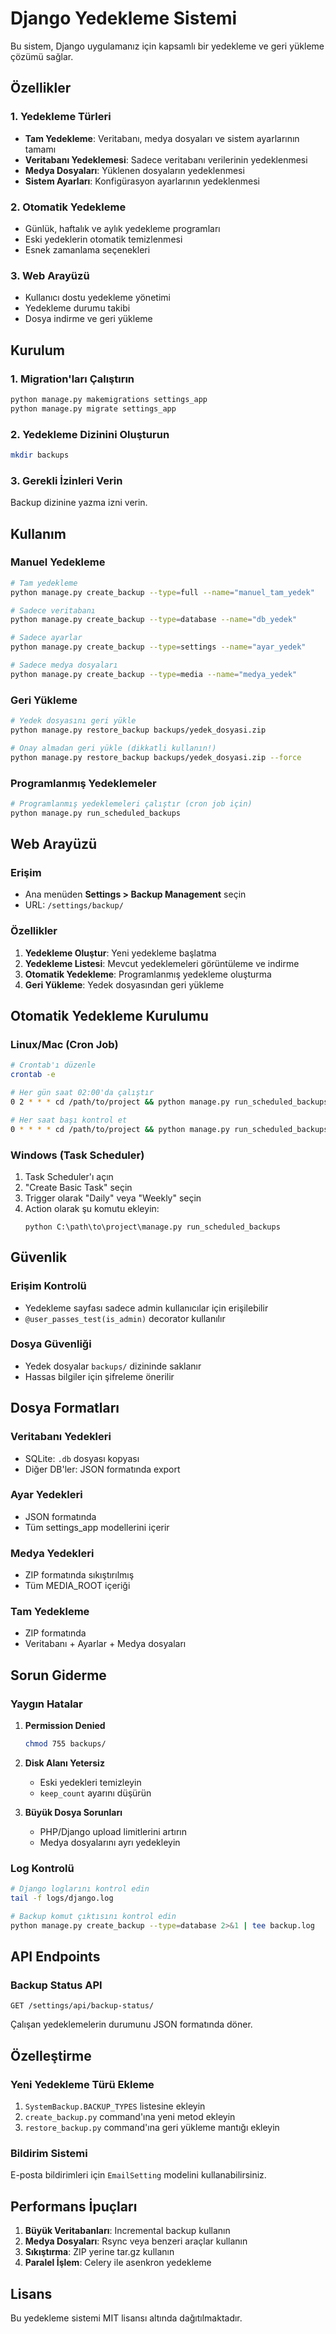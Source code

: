 # Django Yedekleme Sistemi

Bu sistem, Django uygulamanız için kapsamlı bir yedekleme ve geri yükleme çözümü sağlar.

## Özellikler

### 1. Yedekleme Türleri
- **Tam Yedekleme**: Veritabanı, medya dosyaları ve sistem ayarlarının tamamı
- **Veritabanı Yedeklemesi**: Sadece veritabanı verilerinin yedeklenmesi
- **Medya Dosyaları**: Yüklenen dosyaların yedeklenmesi
- **Sistem Ayarları**: Konfigürasyon ayarlarının yedeklenmesi

### 2. Otomatik Yedekleme
- Günlük, haftalık ve aylık yedekleme programları
- Eski yedeklerin otomatik temizlenmesi
- Esnek zamanlama seçenekleri

### 3. Web Arayüzü
- Kullanıcı dostu yedekleme yönetimi
- Yedekleme durumu takibi
- Dosya indirme ve geri yükleme

## Kurulum

### 1. Migration'ları Çalıştırın
```bash
python manage.py makemigrations settings_app
python manage.py migrate settings_app
```

### 2. Yedekleme Dizinini Oluşturun
```bash
mkdir backups
```

### 3. Gerekli İzinleri Verin
Backup dizinine yazma izni verin.

## Kullanım

### Manuel Yedekleme
```bash
# Tam yedekleme
python manage.py create_backup --type=full --name="manuel_tam_yedek"

# Sadece veritabanı
python manage.py create_backup --type=database --name="db_yedek"

# Sadece ayarlar
python manage.py create_backup --type=settings --name="ayar_yedek"

# Sadece medya dosyaları
python manage.py create_backup --type=media --name="medya_yedek"
```

### Geri Yükleme
```bash
# Yedek dosyasını geri yükle
python manage.py restore_backup backups/yedek_dosyasi.zip

# Onay almadan geri yükle (dikkatli kullanın!)
python manage.py restore_backup backups/yedek_dosyasi.zip --force
```

### Programlanmış Yedeklemeler
```bash
# Programlanmış yedeklemeleri çalıştır (cron job için)
python manage.py run_scheduled_backups
```

## Web Arayüzü

### Erişim
- Ana menüden **Settings > Backup Management** seçin
- URL: `/settings/backup/`

### Özellikler
1. **Yedekleme Oluştur**: Yeni yedekleme başlatma
2. **Yedekleme Listesi**: Mevcut yedeklemeleri görüntüleme ve indirme
3. **Otomatik Yedekleme**: Programlanmış yedekleme oluşturma
4. **Geri Yükleme**: Yedek dosyasından geri yükleme

## Otomatik Yedekleme Kurulumu

### Linux/Mac (Cron Job)
```bash
# Crontab'ı düzenle
crontab -e

# Her gün saat 02:00'da çalıştır
0 2 * * * cd /path/to/project && python manage.py run_scheduled_backups

# Her saat başı kontrol et
0 * * * * cd /path/to/project && python manage.py run_scheduled_backups
```

### Windows (Task Scheduler)
1. Task Scheduler'ı açın
2. "Create Basic Task" seçin
3. Trigger olarak "Daily" veya "Weekly" seçin
4. Action olarak şu komutu ekleyin:
   ```
   python C:\path\to\project\manage.py run_scheduled_backups
   ```

## Güvenlik

### Erişim Kontrolü
- Yedekleme sayfası sadece admin kullanıcılar için erişilebilir
- `@user_passes_test(is_admin)` decorator kullanılır

### Dosya Güvenliği
- Yedek dosyalar `backups/` dizininde saklanır
- Hassas bilgiler için şifreleme önerilir

## Dosya Formatları

### Veritabanı Yedekleri
- SQLite: `.db` dosyası kopyası
- Diğer DB'ler: JSON formatında export

### Ayar Yedekleri
- JSON formatında
- Tüm settings_app modellerini içerir

### Medya Yedekleri
- ZIP formatında sıkıştırılmış
- Tüm MEDIA_ROOT içeriği

### Tam Yedekleme
- ZIP formatında
- Veritabanı + Ayarlar + Medya dosyaları

## Sorun Giderme

### Yaygın Hatalar

1. **Permission Denied**
   ```bash
   chmod 755 backups/
   ```

2. **Disk Alanı Yetersiz**
   - Eski yedekleri temizleyin
   - `keep_count` ayarını düşürün

3. **Büyük Dosya Sorunları**
   - PHP/Django upload limitlerini artırın
   - Medya dosyalarını ayrı yedekleyin

### Log Kontrolü
```bash
# Django loglarını kontrol edin
tail -f logs/django.log

# Backup komut çıktısını kontrol edin
python manage.py create_backup --type=database 2>&1 | tee backup.log
```

## API Endpoints

### Backup Status API
```
GET /settings/api/backup-status/
```
Çalışan yedeklemelerin durumunu JSON formatında döner.

## Özelleştirme

### Yeni Yedekleme Türü Ekleme
1. `SystemBackup.BACKUP_TYPES` listesine ekleyin
2. `create_backup.py` command'ına yeni metod ekleyin
3. `restore_backup.py` command'ına geri yükleme mantığı ekleyin

### Bildirim Sistemi
E-posta bildirimleri için `EmailSetting` modelini kullanabilirsiniz.

## Performans İpuçları

1. **Büyük Veritabanları**: Incremental backup kullanın
2. **Medya Dosyaları**: Rsync veya benzeri araçlar kullanın
3. **Sıkıştırma**: ZIP yerine tar.gz kullanın
4. **Paralel İşlem**: Celery ile asenkron yedekleme

## Lisans

Bu yedekleme sistemi MIT lisansı altında dağıtılmaktadır. 
